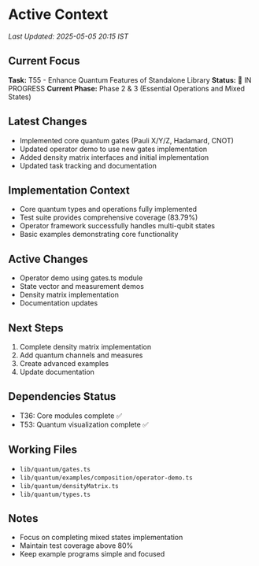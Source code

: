 # Active Context
*Last Updated: 2025-05-05 20:15 IST*

## Current Focus
**Task:** T55 - Enhance Quantum Features of Standalone Library
**Status:** 🔄 IN PROGRESS
**Current Phase:** Phase 2 & 3 (Essential Operations and Mixed States)

## Latest Changes
- Implemented core quantum gates (Pauli X/Y/Z, Hadamard, CNOT)
- Updated operator demo to use new gates implementation
- Added density matrix interfaces and initial implementation
- Updated task tracking and documentation

## Implementation Context
- Core quantum types and operations fully implemented
- Test suite provides comprehensive coverage (83.79%)
- Operator framework successfully handles multi-qubit states
- Basic examples demonstrating core functionality

## Active Changes
- Operator demo using gates.ts module
- State vector and measurement demos
- Density matrix implementation
- Documentation updates

## Next Steps
1. Complete density matrix implementation
2. Add quantum channels and measures
3. Create advanced examples
4. Update documentation

## Dependencies Status
- T36: Core modules complete ✅
- T53: Quantum visualization complete ✅

## Working Files
- `lib/quantum/gates.ts`
- `lib/quantum/examples/composition/operator-demo.ts`
- `lib/quantum/densityMatrix.ts`
- `lib/quantum/types.ts`

## Notes
- Focus on completing mixed states implementation
- Maintain test coverage above 80%
- Keep example programs simple and focused
